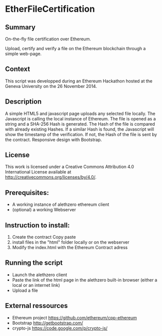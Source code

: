 # EtherFileCertification

## Summary

On-the-fly file certification over Ethereum.

Upload, certify and verify a file on the Ethereum blockchain through a simple web-page.


## Context
This script was developped during an Ethereum Hackathon hosted at the Geneva University on the 26 November 2014.

## Description
A simple HTML5 and javascript page uploads any selected file locally. The Javascript is calling the local instance of Ethereum. The file is opened as a string and a SHA-256 Hash is generated. The Hash of the file is compared with already existing Hashes. If a similar Hash is found, the Javascript will show the timestamp of the verification. If not, the Hash of the file is sent by the contract. Responsive design with Bootstrap.

## License
This work is licensed under a Creative Commons Attribution 4.0 International License available at http://creativecommons.org/licenses/by/4.0/.

## Prerequisites:

- A working instance of alethzero ethereum client
- (optional) a working Webserver

## Instruction to install:

1. Create the contract
Copy paste 
2. install files in the "html" folder locally or on the webserver
3. Modify the index.html with the Ethereum Contract adress

## Running the script

- Launch the alethzero client
- Paste the link of the html page in the alethzero built-in browser (either a local or an internet link)
- Upload a file

## External ressources
- Ethereum project https://github.com/ethereum/cpp-ethereum
- Bootstrap http://getbootstrap.com/
- crypto-js https://code.google.com/p/crypto-js/

